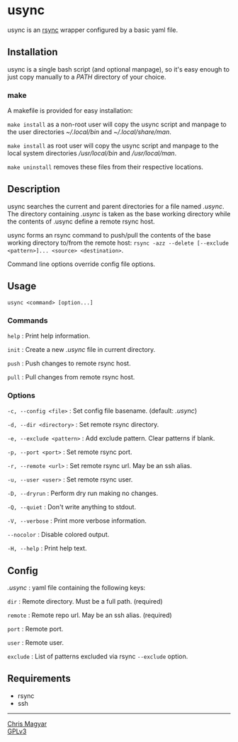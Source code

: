 # usync

usync is an [rsync][rsync] wrapper configured by a basic yaml file.

## Installation

usync is a single bash script (and optional manpage), so it's easy enough to
just copy manually to a *PATH* directory of your choice.

### make

A makefile is provided for easy installation:

`make install` as a non-root user will copy the usync script and manpage to the
user directories *~/.local/bin* and *~/.local/share/man*.

`make install` as root user will copy the usync script and manpage to the local
system directories */usr/local/bin* and */usr/local/man*.

`make uninstall` removes these files from their respective locations.

## Description

usync searches the current and parent directories for a file named *.usync*. The
directory containing *.usync* is taken as the base working directory while the
contents of .usync define a remote rsync host.

usync forms an rsync command to push/pull the contents of the base working
directory to/from the remote host: `rsync -azz --delete [--exclude
<pattern>]... <source> <destination>`.

Command line options override config file options.

## Usage

    usync <command> [option...]

### Commands
`help`
: Print help information.

`init`
: Create a new *.usync* file in current directory.

`push`
: Push changes to remote rsync host.

`pull`
: Pull changes from remote rsync host.

### Options
`-c, --config <file>`
: Set config file basename. (default: *.usync*)

`-d, --dir <directory>`
: Set remote rsync directory.

`-e, --exclude <pattern>`
: Add exclude pattern. Clear patterns if blank.

`-p, --port <port>`
: Set remote rsync port.

`-r, --remote <url>`
: Set remote rsync url. May be an ssh alias.

`-u, --user <user>`
: Set remote rsync user.

`-D, --dryrun`
: Perform dry run making no changes.

`-Q, --quiet`
: Don't write anything to stdout.

`-V, --verbose`
: Print more verbose information.

`--nocolor`
: Disable colored output.

`-H, --help`
: Print help text.

## Config
*.usync*
: yaml file containing the following keys:

`dir`
: Remote directory. Must be a full path. (required)

`remote`
: Remote repo url. May be an ssh alias. (required)

`port`
: Remote port.

`user`
: Remote user.

`exclude`
: List of patterns excluded via rsync `--exclude` option.

## Requirements
- rsync
- ssh

----
[Chris Magyar](https://mags.zone)\
[GPLv3](https://www.gnu.org/licenses/gpl-3.0)

[rsync]: https://github.com/WayneD/rsync

<!--metadata:
author: Chris Magyar <c.magyar.ec@gmail.com>
description: Automated rsync wrapper written in bash.
keywords: usync, rsync, ssh, bash
-->
